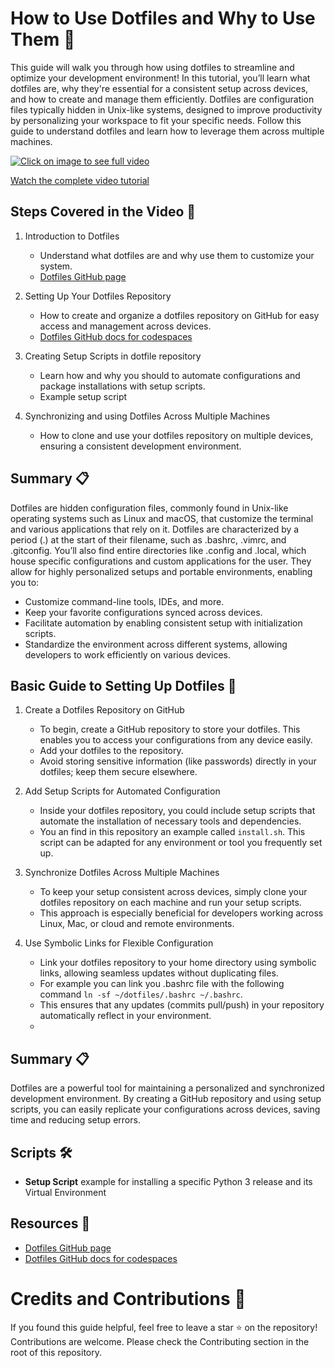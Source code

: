 # How to Use Dotfiles and Why to Use Them 📝

This guide will walk you through how using dotfiles to streamline and optimize your development environment! In this tutorial, you’ll learn what dotfiles are, why they're essential for a consistent setup across devices, and how to create and manage them efficiently. Dotfiles are configuration files typically hidden in Unix-like systems, designed to improve productivity by personalizing your workspace to fit your specific needs. Follow this guide to understand dotfiles and learn how to leverage them across multiple machines.

[![Click on image to see full video](https://img.youtube.com/vi/oYBvXZ_4we8/0.jpg "Watch the complete video tutorial")](https://www.youtube.com/watch?v=oYBvXZ_4we8)

[Watch the complete video tutorial](https://www.youtube.com/watch?v=oYBvXZ_4we8)

## Steps Covered in the Video 🎥 

1. Introduction to Dotfiles
    - Understand what dotfiles are and why use them to customize your system.
    - [Dotfiles GitHub page](https://dotfiles.github.io/)

2. Setting Up Your Dotfiles Repository
    - How to create and organize a dotfiles repository on GitHub for easy access and management across devices.
    - [Dotfiles GitHub docs for codespaces](https://docs.github.com/en/codespaces/setting-your-user-preferences/personalizing-github-codespaces-for-your-account#dotfiles)

3. Creating Setup Scripts in dotfile repository
    - Learn how and why you should to automate configurations and package installations with setup scripts.
    - Example setup script
4. Synchronizing and using Dotfiles Across Multiple Machines
    - How to clone and use your dotfiles repository on multiple devices, ensuring a consistent development environment.

## Summary 📋
Dotfiles are hidden configuration files, commonly found in Unix-like operating systems such as Linux and macOS, that customize the terminal and various applications that rely on it. Dotfiles are characterized by a period (.) at the start of their filename, such as .bashrc, .vimrc, and .gitconfig. You’ll also find entire directories like .config and .local, which house specific configurations and custom applications for the user.
They allow for highly personalized setups and portable environments, enabling you to:
- Customize command-line tools, IDEs, and more.
- Keep your favorite configurations synced across devices.
- Facilitate automation by enabling consistent setup with initialization scripts.
- Standardize the environment across different systems, allowing developers to work efficiently on various devices.

## Basic Guide to Setting Up Dotfiles 🚀
1. Create a Dotfiles Repository on GitHub
    - To begin, create a GitHub repository to store your dotfiles. This enables you to access your configurations from any device easily.
    - Add your dotfiles to the repository.
    - Avoid storing sensitive information (like passwords) directly in your dotfiles; keep them secure elsewhere.

2. Add Setup Scripts for Automated Configuration
    - Inside your dotfiles repository, you could include setup scripts that automate the installation of necessary tools and dependencies.
    - You an find in this repository an example called `install.sh`. This script can be adapted for any environment or tool you frequently set up.

3. Synchronize Dotfiles Across Multiple Machines
    - To keep your setup consistent across devices, simply clone your dotfiles repository on each machine and run your setup scripts.
    - This approach is especially beneficial for developers working across Linux, Mac, or cloud and remote environments.

4. Use Symbolic Links for Flexible Configuration
    - Link your dotfiles repository to your home directory using symbolic links, allowing seamless updates without duplicating files.
    - For example you can link you .bashrc file with the following command `ln -sf ~/dotfiles/.bashrc ~/.bashrc`.
    - This ensures that any updates (commits pull/push) in your repository automatically reflect in your environment.
    - 
## Summary 📋
Dotfiles are a powerful tool for maintaining a personalized and synchronized development environment. By creating a GitHub repository and using setup scripts, you can easily replicate your configurations across devices, saving time and reducing setup errors.

## Scripts 🛠️

- **Setup Script** example for installing a specific Python 3 release and its Virtual Environment

## Resources 📂
- [Dotfiles GitHub page](https://dotfiles.github.io/)
- [Dotfiles GitHub docs for codespaces](https://docs.github.com/en/codespaces/setting-your-user-preferences/personalizing-github-codespaces-for-your-account#dotfiles)


# Credits and Contributions 🤝
If you found this guide helpful, feel free to leave a star ⭐ on the repository! Contributions are welcome. Please check the Contributing section in the root of this repository.
